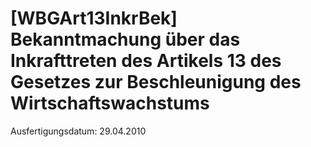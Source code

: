 # [WBGArt13InkrBek] Bekanntmachung über das Inkrafttreten des Artikels 13 des Gesetzes zur Beschleunigung des Wirtschaftswachstums

Ausfertigungsdatum: 29.04.2010

 